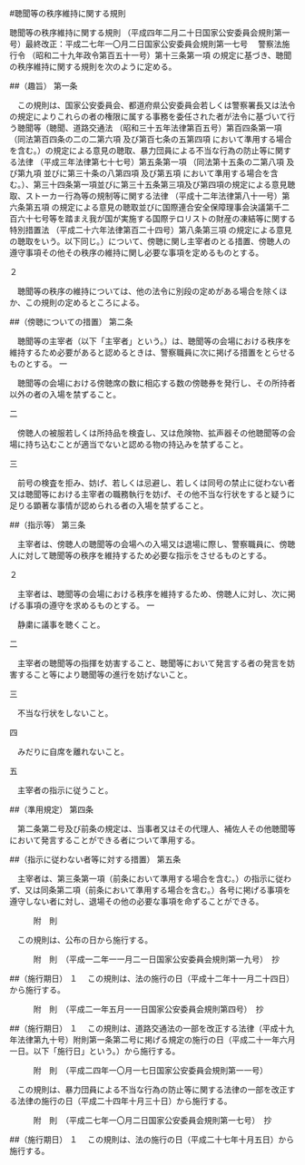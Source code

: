 #聴聞等の秩序維持に関する規則



聴聞等の秩序維持に関する規則
（平成四年二月二十日国家公安委員会規則第一号）最終改正：平成二七年一〇月二日国家公安委員会規則第一七号
　警察法施行令
（昭和二十九年政令第百五十一号）第十三条第一項
の規定に基づき、聴聞の秩序維持に関する規則を次のように定める。

##（趣旨）
第一条

　この規則は、国家公安委員会、都道府県公安委員会若しくは警察署長又は法令の規定によりこれらの者の権限に属する事務を委任された者が法令に基づいて行う聴聞等（聴聞、道路交通法
（昭和三十五年法律第百五号）第百四条第一項
（同法第百四条の二の二第六項
及び第百七条の五第四項
において準用する場合を含む。）の規定による意見の聴取、暴力団員による不当な行為の防止等に関する法律
（平成三年法律第七十七号）第五条第一項
（同法第十五条の二第八項
及び第九項
並びに第三十条の八第四項
及び第五項
において準用する場合を含む。）、第三十四条第一項並びに第三十五条第三項及び第四項の規定による意見聴取、ストーカー行為等の規制等に関する法律
（平成十二年法律第八十一号）第六条第五項
の規定による意見の聴取並びに国際連合安全保障理事会決議第千二百六十七号等を踏まえ我が国が実施する国際テロリストの財産の凍結等に関する特別措置法
（平成二十六年法律第百二十四号）第八条第三項
の規定による意見の聴取をいう。以下同じ。）について、傍聴に関し主宰者のとる措置、傍聴人の遵守事項その他その秩序の維持に関し必要な事項を定めるものとする。

２

　聴聞等の秩序の維持については、他の法令に別段の定めがある場合を除くほか、この規則の定めるところによる。



##（傍聴についての措置）
第二条

　聴聞等の主宰者（以下「主宰者」という。）は、聴聞等の会場における秩序を維持するため必要があると認めるときは、警察職員に次に掲げる措置をとらせるものとする。
一

　聴聞等の会場における傍聴席の数に相応する数の傍聴券を発行し、その所持者以外の者の入場を禁ずること。

二

　傍聴人の被服若しくは所持品を検査し、又は危険物、拡声器その他聴聞等の会場に持ち込むことが適当でないと認める物の持込みを禁ずること。

三

　前号の検査を拒み、妨げ、若しくは忌避し、若しくは同号の禁止に従わない者又は聴聞等における主宰者の職務執行を妨げ、その他不当な行状をすると疑うに足りる顕著な事情が認められる者の入場を禁ずること。




##（指示等）
第三条

　主宰者は、傍聴人の聴聞等の会場への入場又は退場に際し、警察職員に、傍聴人に対して聴聞等の秩序を維持するため必要な指示をさせるものとする。

２

　主宰者は、聴聞等の会場における秩序を維持するため、傍聴人に対し、次に掲げる事項の遵守を求めるものとする。
一

　静粛に議事を聴くこと。

二

　主宰者の聴聞等の指揮を妨害すること、聴聞等において発言する者の発言を妨害すること等により聴聞等の進行を妨げないこと。

三

　不当な行状をしないこと。

四

　みだりに自席を離れないこと。

五

　主宰者の指示に従うこと。




##（準用規定）
第四条

　第二条第二号及び前条の規定は、当事者又はその代理人、補佐人その他聴聞等において発言することができる者について準用する。



##（指示に従わない者等に対する措置）
第五条

　主宰者は、第三条第一項（前条において準用する場合を含む。）の指示に従わず、又は同条第二項（前条において準用する場合を含む。）各号に掲げる事項を遵守しない者に対し、退場その他の必要な事項を命ずることができる。




　　　附　則


　この規則は、公布の日から施行する。


　　　附　則　（平成一二年一一月二一日国家公安委員会規則第一九号）　抄

##（施行期日）
１
　この規則は、法の施行の日（平成十二年十一月二十四日）から施行する。


　　　附　則　（平成二一年五月一一日国家公安委員会規則第四号）　抄

##（施行期日）
１
　この規則は、道路交通法の一部を改正する法律（平成十九年法律第九十号）附則第一条第二号に掲げる規定の施行の日（平成二十一年六月一日。以下「施行日」という。）から施行する。


　　　附　則　（平成二四年一〇月一七日国家公安委員会規則第一一号）


　この規則は、暴力団員による不当な行為の防止等に関する法律の一部を改正する法律の施行の日（平成二十四年十月三十日）から施行する。


　　　附　則　（平成二七年一〇月二日国家公安委員会規則第一七号）　抄

##（施行期日）
１
　この規則は、法の施行の日（平成二十七年十月五日）から施行する。





